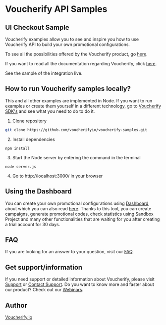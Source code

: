 # Voucherify API Samples
## UI Checkout Sample

Voucherify examples allow you to see and inspire you how to use Voucherify API to build your own promotional configurations.

To see all the possibilities offered by the Voucherify product, go [here](https://docs.voucherify.io/docs/checking-eligibility-for-coupons).

If you want to read all the documentation regarding Voucherify, click [here](https://docs.voucherify.io/docs).

See the sample of the integration live.

## How to run Voucherify samples locally?

This and all other examples are implemented in Node. If you want to run examples or create them yourself in a different technology, go to [Voucherify SDK's](https://docs.voucherify.io/docs/sdks) and see what you need to do to do it.

1. Clone repository

```bash
git clone https://github.com/voucherifyio/voucherify-samples.git
```
2. Install dependencies
```
npm install
```
3. Start the Node server by entering the command in the terminal
```
node server.js
```
4. Go to http://localhost:3000/ in your browser


## Using the Dashboard
You can create your own promotional configurations using [Dashboard](https://app.voucherify.io/#/login), about which you can also read [here](https://docs.voucherify.io/docs/quickstart). Thanks to this tool, you can create campaigns, generate promotional codes, check statistics using Sandbox Project and many other functionalities that are waiting for you after creating a trial account for 30 days.


## FAQ
If you are looking for an answer to your question, visit our [FAQ](https://support.voucherify.io/category/383-faq).

## Get support/information
If you need support or detailed information about Voucherify, please visit [Support](https://support.voucherify.io/) or [Contact Support](https://www.voucherify.io/contact-support). Do you want to know more and faster about our product? Check out our [Webinars](https://www.voucherify.io/webinars).


## Author
[Voucherify.io]()
